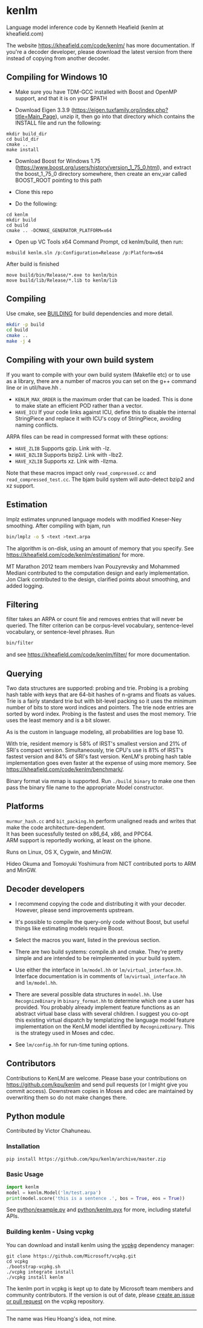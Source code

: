 # kenlm

Language model inference code by Kenneth Heafield (kenlm at kheafield.com)

The website https://kheafield.com/code/kenlm/ has more documentation.  If you're a decoder developer, please download the latest version from there instead of copying from another decoder.

## Compiling for Windows 10

- Make sure you have TDM-GCC installed with Boost and OpenMP support, and that it is on your $PATH

- Download Eigen 3.3.9 (https://eigen.tuxfamily.org/index.php?title=Main_Page), unzip it, then go into that directory which contains the INSTALL file and run the following:
```
mkdir build_dir
cd build_dir
cmake ..
make install
```

- Download Boost for Windows 1.75 (https://www.boost.org/users/history/version_1_75_0.html), and extract the boost_1_75_0 directory somewhere, then create an env_var called BOOST_ROOT pointing to this path

- Clone this repo

- Do the following:
```
cd kenlm
mkdir build
cd build
cmake .. -DCMAKE_GENERATOR_PLATFORM=x64
```

- Open up VC Tools x64 Command Prompt, cd kenlm/build, then run:
```
msbuild kenlm.sln /p:Configuration=Release /p:Platform=x64
```

After build is finished

```
move build/bin/Release/*.exe to kenlm/bin
move build/lib/Release/*.lib to kenlm/lib
```

## Compiling
Use cmake, see [BUILDING](BUILDING) for build dependencies and more detail.
```bash
mkdir -p build
cd build
cmake ..
make -j 4
```

## Compiling with your own build system
If you want to compile with your own build system (Makefile etc) or to use as a library, there are a number of macros you can set on the g++ command line or in util/have.hh .  

* `KENLM_MAX_ORDER` is the maximum order that can be loaded.  This is done to make state an efficient POD rather than a vector.  
* `HAVE_ICU` If your code links against ICU, define this to disable the internal StringPiece and replace it with ICU's copy of StringPiece, avoiding naming conflicts.  

ARPA files can be read in compressed format with these options:
* `HAVE_ZLIB` Supports gzip.  Link with -lz.
* `HAVE_BZLIB` Supports bzip2.  Link with -lbz2.
* `HAVE_XZLIB` Supports xz.  Link with -llzma.

Note that these macros impact only `read_compressed.cc` and `read_compressed_test.cc`.  The bjam build system will auto-detect bzip2 and xz support.  

## Estimation
lmplz estimates unpruned language models with modified Kneser-Ney smoothing.  After compiling with bjam, run
```bash
bin/lmplz -o 5 <text >text.arpa
```
The algorithm is on-disk, using an amount of memory that you specify.  See https://kheafield.com/code/kenlm/estimation/ for more.

MT Marathon 2012 team members Ivan Pouzyrevsky and Mohammed Mediani contributed to the computation design and early implementation. Jon Clark contributed to the design, clarified points about smoothing, and added logging. 

## Filtering

filter takes an ARPA or count file and removes entries that will never be queried.  The filter criterion can be corpus-level vocabulary, sentence-level vocabulary, or sentence-level phrases.  Run
```bash
bin/filter
```
and see https://kheafield.com/code/kenlm/filter/ for more documentation.

## Querying

Two data structures are supported: probing and trie.  Probing is a probing hash table with keys that are 64-bit hashes of n-grams and floats as values.  Trie is a fairly standard trie but with bit-level packing so it uses the minimum number of bits to store word indices and pointers.  The trie node entries are sorted by word index.  Probing is the fastest and uses the most memory.  Trie uses the least memory and is a bit slower.

As is the custom in language modeling, all probabilities are log base 10.

With trie, resident memory is 58% of IRST's smallest version and 21% of SRI's compact version.  Simultaneously, trie CPU's use is 81% of IRST's fastest version and 84% of SRI's fast version.  KenLM's probing hash table implementation goes even faster at the expense of using more memory.  See https://kheafield.com/code/kenlm/benchmark/.

Binary format via mmap is supported.  Run `./build_binary` to make one then pass the binary file name to the appropriate Model constructor.   

## Platforms
`murmur_hash.cc` and `bit_packing.hh` perform unaligned reads and writes that make the code architecture-dependent.  
It has been sucessfully tested on x86\_64, x86, and PPC64.  
ARM support is reportedly working, at least on the iphone.   

Runs on Linux, OS X, Cygwin, and MinGW.  

Hideo Okuma and Tomoyuki Yoshimura from NICT contributed ports to ARM and MinGW.  

## Decoder developers
- I recommend copying the code and distributing it with your decoder.  However, please send improvements upstream.  

- It's possible to compile the query-only code without Boost, but useful things like estimating models require Boost.

- Select the macros you want, listed in the previous section.  

- There are two build systems: compile.sh and cmake.  They're pretty simple and are intended to be reimplemented in your build system.  

- Use either the interface in `lm/model.hh` or `lm/virtual_interface.hh`.  Interface documentation is in comments of `lm/virtual_interface.hh` and `lm/model.hh`.  

- There are several possible data structures in `model.hh`.  Use `RecognizeBinary` in `binary_format.hh` to determine which one a user has provided.  You probably already implement feature functions as an abstract virtual base class with several children.  I suggest you co-opt this existing virtual dispatch by templatizing the language model feature implementation on the KenLM model identified by `RecognizeBinary`.  This is the strategy used in Moses and cdec.

- See `lm/config.hh` for run-time tuning options.

## Contributors
Contributions to KenLM are welcome.  Please base your contributions on https://github.com/kpu/kenlm and send pull requests (or I might give you commit access).  Downstream copies in Moses and cdec are maintained by overwriting them so do not make changes there.  

## Python module
Contributed by Victor Chahuneau.

### Installation

```bash
pip install https://github.com/kpu/kenlm/archive/master.zip
```

### Basic Usage
```python
import kenlm
model = kenlm.Model('lm/test.arpa')
print(model.score('this is a sentence .', bos = True, eos = True))
```
See [python/example.py](python/example.py) and [python/kenlm.pyx](python/kenlm.pyx) for more, including stateful APIs.  

### Building kenlm - Using vcpkg

You can download and install kenlm using the [vcpkg](https://github.com/Microsoft/vcpkg) dependency manager:

    git clone https://github.com/Microsoft/vcpkg.git
    cd vcpkg
    ./bootstrap-vcpkg.sh
    ./vcpkg integrate install
    ./vcpkg install kenlm

The kenlm port in vcpkg is kept up to date by Microsoft team members and community contributors. If the version is out of date, please [create an issue or pull request](https://github.com/Microsoft/vcpkg) on the vcpkg repository.

---

The name was Hieu Hoang's idea, not mine.
